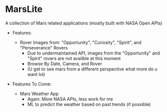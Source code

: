 # MarsLite

A collection of Mars related applications (mostly built with NASA Open APIs)

- Features:
  - Rover Images from: "Opportunity", "Curiosity", "Spirit", and "Perseverance" Rovers
    - Due to undermaintained API, images from the "Opportunity" and "Spirit" rovers are not availble at this moment
    - Browse By Date, Camera, and Rover
    - (U get to see mars from a different perspective what more do u want lol)

- Features To Come:
  - Mars Weather App
    - Again: More NASA APIs, less work for me
    - ML to predict the weather based on past trends (if possible)